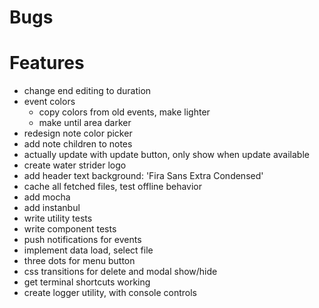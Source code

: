 # Bugs
# Features
- change end editing to duration
- event colors
  - copy colors from old events, make lighter
  - make until area darker
- redesign note color picker
- add note children to notes
- actually update with update button, only show when update available
- create water strider logo
- add header text background: 'Fira Sans Extra Condensed'
- cache all fetched files, test offline behavior
- add mocha
- add instanbul
- write utility tests
- write component tests
- push notifications for events
- implement data load, select file
- three dots for menu button
- css transitions for delete and modal show/hide
- get terminal shortcuts working
- create logger utility, with console controls
